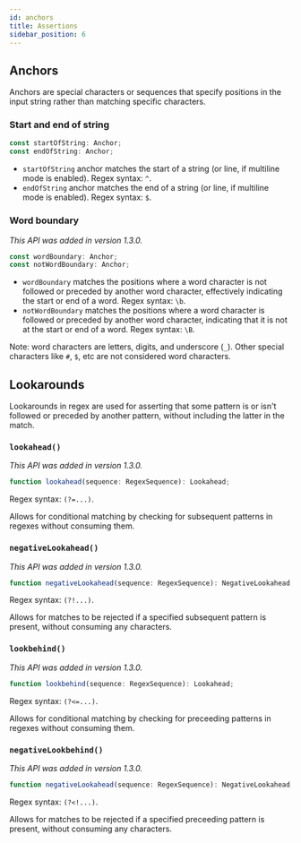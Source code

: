 ```yaml
---
id: anchors
title: Assertions
sidebar_position: 6
---
```


## Anchors

Anchors are special characters or sequences that specify positions in the input string rather than matching specific characters.

### Start and end of string

```ts
const startOfString: Anchor;
const endOfString: Anchor;
```

- `startOfString` anchor matches the start of a string (or line, if multiline mode is enabled). Regex syntax: `^`.
- `endOfString` anchor matches the end of a string (or line, if multiline mode is enabled). Regex syntax: `$`.

### Word boundary

_This API was added in version 1.3.0._

```ts
const wordBoundary: Anchor;
const notWordBoundary: Anchor;
```

- `wordBoundary` matches the positions where a word character is not followed or preceded by another word character, effectively indicating the start or end of a word. Regex syntax: `\b`.
- `notWordBoundary` matches the positions where a word character is followed or preceded by another word character, indicating that it is not at the start or end of a word. Regex syntax: `\B`.

Note: word characters are letters, digits, and underscore (`_`). Other special characters like `#`, `$`, etc are not considered word characters.

## Lookarounds

Lookarounds in regex are used for asserting that some pattern is or isn't followed or preceded by another pattern, without including the latter in the match.

### `lookahead()`

_This API was added in version 1.3.0._

```ts
function lookahead(sequence: RegexSequence): Lookahead;
```

Regex syntax: `(?=...)`.

Allows for conditional matching by checking for subsequent patterns in regexes without consuming them.

### `negativeLookahead()`

_This API was added in version 1.3.0._

```ts
function negativeLookahead(sequence: RegexSequence): NegativeLookahead;
```

Regex syntax: `(?!...)`.

Allows for matches to be rejected if a specified subsequent pattern is present, without consuming any characters.

### `lookbehind()`

_This API was added in version 1.3.0._

```ts
function lookbehind(sequence: RegexSequence): Lookahead;
```

Regex syntax: `(?<=...)`.

Allows for conditional matching by checking for preceeding patterns in regexes without consuming them.

### `negativeLookbehind()`

_This API was added in version 1.3.0._

```ts
function negativeLookahead(sequence: RegexSequence): NegativeLookahead;
```

Regex syntax: `(?<!...)`.

Allows for matches to be rejected if a specified preceeding pattern is present, without consuming any characters.
